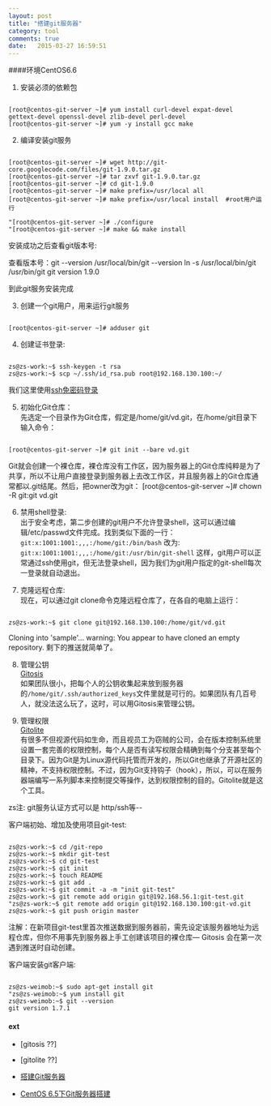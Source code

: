 ```yaml
---
layout: post
title: "搭建git服务器"
category: tool
comments: true
date:   2015-03-27 16:59:51
---
```



####环境CentOS6.6

1. 安装必须的依赖包
<pre><code>
[root@centos-git-server ~]# yum install curl-devel expat-devel gettext-devel openssl-devel zlib-devel perl-devel
[root@centos-git-server ~]# yum -y install gcc make
</code></pre>


2. 编译安装git服务
<pre><code>
[root@centos-git-server ~]# wget http://git-core.googlecode.com/files/git-1.9.0.tar.gz
[root@centos-git-server ~]# tar zxvf git-1.9.0.tar.gz
[root@centos-git-server ~]# cd git-1.9.0
[root@centos-git-server ~]# make prefix=/usr/local all
[root@centos-git-server ~]# make prefix=/usr/local install  #root用户运行

"[root@centos-git-server ~]# ./configure
"[root@centos-git-server ~]# make && make install
</code></pre>

安装成功之后查看git版本号:  

查看版本号：git --version
/usr/local/bin/git --version
ln -s /usr/local/bin/git /usr/bin/git
git version 1.9.0

到此git服务安装完成  


3. 创建一个git用户，用来运行git服务  
<pre><code>
[root@centos-git-server ~]# adduser git
</code></pre>


4. 创建证书登录:  
<pre><code>
zs@zs-work:~$ ssh-keygen -t rsa
zs@zs-work:~$ scp ~/.ssh/id_rsa.pub root@192.168.130.100:~/
</code></pre>

我们这里使用[ssh免密码登录](/tool/2014/10/23/ssh免密码登录.html)


5. 初始化Git仓库：  
先选定一个目录作为Git仓库，假定是/home/git/vd.git，在/home/git目录下输入命令：
<pre><code>
[root@centos-git-server ~]# git init --bare vd.git
</code></pre>

Git就会创建一个裸仓库，裸仓库没有工作区，因为服务器上的Git仓库纯粹是为了共享，所以不让用户直接登录到服务器上去改工作区，并且服务器上的Git仓库通常都以.git结尾。然后，把owner改为git：
[root@centos-git-server ~]# chown -R git:git vd.git


6. 禁用shell登录:  
出于安全考虑，第二步创建的git用户不允许登录shell，这可以通过编辑/etc/passwd文件完成。找到类似下面的一行：  
`git:x:1001:1001:,,,:/home/git:/bin/bash`
改为:  
`git:x:1001:1001:,,,:/home/git:/usr/bin/git-shell`
这样，git用户可以正常通过ssh使用git，但无法登录shell，因为我们为git用户指定的git-shell每次一登录就自动退出。


7. 克隆远程仓库:  
现在，可以通过git clone命令克隆远程仓库了，在各自的电脑上运行：
<pre><code>
zs@zs-work:~$ git clone git@192.168.130.100:/home/git/vd.git
</code></pre>
Cloning into 'sample'...
warning: You appear to have cloned an empty repository.
剩下的推送就简单了。


8. 管理公钥  
[Gitosis](https://github.com/res0nat0r/gitosis)  
如果团队很小，把每个人的公钥收集起来放到服务器的`/home/git/.ssh/authorized_keys`文件里就是可行的。如果团队有几百号人，就没法这么玩了，这时，可以用Gitosis来管理公钥。


9. 管理权限  
[Gitolite](https://github.com/sitaramc/gitolite)  
有很多不但视源代码如生命，而且视员工为窃贼的公司，会在版本控制系统里设置一套完善的权限控制，每个人是否有读写权限会精确到每个分支甚至每个目录下。因为Git是为Linux源代码托管而开发的，所以Git也继承了开源社区的精神，不支持权限控制。不过，因为Git支持钩子（hook），所以，可以在服务器端编写一系列脚本来控制提交等操作，达到权限控制的目的。Gitolite就是这个工具。



zs注: git服务认证方式可以是 http/ssh等--


客户端初始、增加及使用项目git-test:  
<pre><code>
zs@zs-work:~$ cd /git-repo
zs@zs-work:~$ mkdir git-test
zs@zs-work:~$ cd git-test
zs@zs-work:~$ git init
zs@zs-work:~$ touch README
zs@zs-work:~$ git add .
zs@zs-work:~$ git commit -a -m "init git-test"
zs@zs-work:~$ git remote add origin git@192.168.56.1:git-test.git
"zs@zs-work:~$ git remote add origin git@192.168.130.100:git-vd.git
zs@zs-work:~$ git push origin master
</code></pre>

注解：在新项目git-test里首次推送数据到服务器前，需先设定该服务器地址为远程仓库，但你不用事先到服务器上手工创建该项目的裸仓库— Gitosis 会在第一次遇到推送时自动创建。


客户端安装git客户端:  
<pre><code>
zs@zs-weimob:~$ sudo apt-get install git
"zs@zs-weimob:~$ yum install git
zs@zs-weimob:~$ git --version
git version 1.7.1
</code></pre>


#### ext
- [gitosis ??]
- [gitolite ??]

- [搭建Git服务器](http://www.liaoxuefeng.com/wiki/0013739516305929606dd18361248578c67b8067c8c017b000/00137583770360579bc4b458f044ce7afed3df579123eca000)
- [CentOS 6.5下Git服务器搭建](http://www.centoscn.com/CentosServer/ftp/2014/0414/2789.html)

